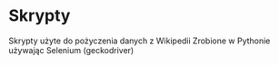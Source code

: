 # Skrypty
Skrypty użyte do pożyczenia danych z Wikipedii
Zrobione w Pythonie używając Selenium (geckodriver)
